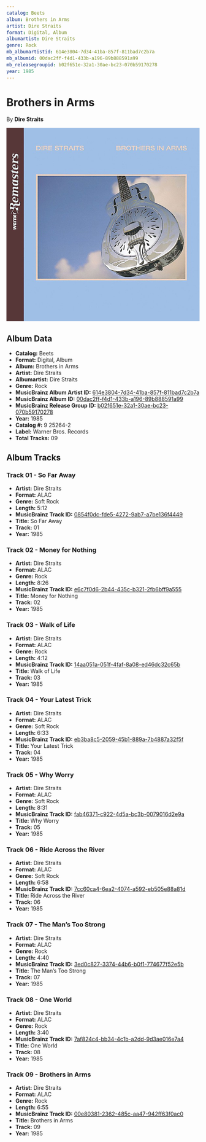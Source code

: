 ```yaml
---
catalog: Beets
album: Brothers in Arms
artist: Dire Straits
format: Digital, Album
albumartist: Dire Straits
genre: Rock
mb_albumartistid: 614e3804-7d34-41ba-857f-811bad7c2b7a
mb_albumid: 00dac2ff-f4d1-433b-a196-89b888591a99
mb_releasegroupid: b02f651e-32a1-30ae-bc23-070b59170278
year: 1985
---
```


# Brothers in Arms

By **Dire Straits**

![](../../assets/beetscovers/Dire_Straits-Brothers_in_Arms.jpg)

## Album Data

- **Catalog:** Beets
- **Format:** Digital, Album
- **Album:** Brothers in Arms
- **Artist:** Dire Straits
- **Albumartist:** Dire Straits
- **Genre:** Rock
- **MusicBrainz Album Artist ID:** [614e3804-7d34-41ba-857f-811bad7c2b7a](https://musicbrainz.org/artist/614e3804-7d34-41ba-857f-811bad7c2b7a)
- **MusicBrainz Album ID:** [00dac2ff-f4d1-433b-a196-89b888591a99](https://musicbrainz.org/release/00dac2ff-f4d1-433b-a196-89b888591a99)
- **MusicBrainz Release Group ID:** [b02f651e-32a1-30ae-bc23-070b59170278](https://musicbrainz.org/release-group/b02f651e-32a1-30ae-bc23-070b59170278)
- **Year:** 1985
- **Catalog #:** 9 25264-2
- **Label:** Warner Bros. Records
- **Total Tracks:** 09

## Album Tracks

### Track 01 - So Far Away

- **Artist:** Dire Straits
- **Format:** ALAC
- **Genre:** Soft Rock
- **Length:** 5:12
- **MusicBrainz Track ID:** [0854f0dc-fde5-4272-9ab7-a7be136f4449](https://musicbrainz.org/recording/0854f0dc-fde5-4272-9ab7-a7be136f4449)
- **Title:** So Far Away
- **Track:** 01
- **Year:** 1985

### Track 02 - Money for Nothing

- **Artist:** Dire Straits
- **Format:** ALAC
- **Genre:** Rock
- **Length:** 8:26
- **MusicBrainz Track ID:** [e6c7f0d6-2b44-435c-b321-2fb6bff9a555](https://musicbrainz.org/recording/e6c7f0d6-2b44-435c-b321-2fb6bff9a555)
- **Title:** Money for Nothing
- **Track:** 02
- **Year:** 1985

### Track 03 - Walk of Life

- **Artist:** Dire Straits
- **Format:** ALAC
- **Genre:** Rock
- **Length:** 4:12
- **MusicBrainz Track ID:** [14aa051a-051f-4faf-8a08-ed46dc32c65b](https://musicbrainz.org/recording/14aa051a-051f-4faf-8a08-ed46dc32c65b)
- **Title:** Walk of Life
- **Track:** 03
- **Year:** 1985

### Track 04 - Your Latest Trick

- **Artist:** Dire Straits
- **Format:** ALAC
- **Genre:** Soft Rock
- **Length:** 6:33
- **MusicBrainz Track ID:** [eb3ba8c5-2059-45b1-889a-7b4887a32f5f](https://musicbrainz.org/recording/eb3ba8c5-2059-45b1-889a-7b4887a32f5f)
- **Title:** Your Latest Trick
- **Track:** 04
- **Year:** 1985

### Track 05 - Why Worry

- **Artist:** Dire Straits
- **Format:** ALAC
- **Genre:** Soft Rock
- **Length:** 8:31
- **MusicBrainz Track ID:** [fab46371-c922-4d5a-bc3b-0079016d2e9a](https://musicbrainz.org/recording/fab46371-c922-4d5a-bc3b-0079016d2e9a)
- **Title:** Why Worry
- **Track:** 05
- **Year:** 1985

### Track 06 - Ride Across the River

- **Artist:** Dire Straits
- **Format:** ALAC
- **Genre:** Soft Rock
- **Length:** 6:58
- **MusicBrainz Track ID:** [7cc60ca4-6ea2-4074-a592-eb505e88a81d](https://musicbrainz.org/recording/7cc60ca4-6ea2-4074-a592-eb505e88a81d)
- **Title:** Ride Across the River
- **Track:** 06
- **Year:** 1985

### Track 07 - The Man’s Too Strong

- **Artist:** Dire Straits
- **Format:** ALAC
- **Genre:** Rock
- **Length:** 4:40
- **MusicBrainz Track ID:** [3ed0c827-3374-44b6-b0f1-774677f52e5b](https://musicbrainz.org/recording/3ed0c827-3374-44b6-b0f1-774677f52e5b)
- **Title:** The Man’s Too Strong
- **Track:** 07
- **Year:** 1985

### Track 08 - One World

- **Artist:** Dire Straits
- **Format:** ALAC
- **Genre:** Rock
- **Length:** 3:40
- **MusicBrainz Track ID:** [7af824c4-bb34-4c1b-a2dd-9d3ae016e7a4](https://musicbrainz.org/recording/7af824c4-bb34-4c1b-a2dd-9d3ae016e7a4)
- **Title:** One World
- **Track:** 08
- **Year:** 1985

### Track 09 - Brothers in Arms

- **Artist:** Dire Straits
- **Format:** ALAC
- **Genre:** Rock
- **Length:** 6:55
- **MusicBrainz Track ID:** [00e80381-2362-485c-aa47-942ff63f0ac0](https://musicbrainz.org/recording/00e80381-2362-485c-aa47-942ff63f0ac0)
- **Title:** Brothers in Arms
- **Track:** 09
- **Year:** 1985

